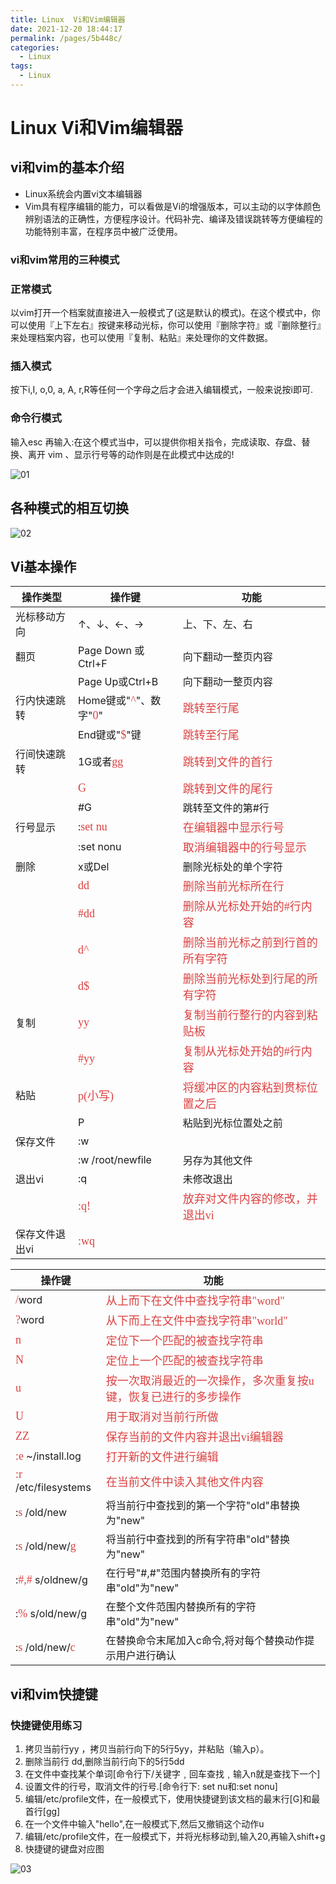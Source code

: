 ```yaml
---
title: Linux  Vi和Vim编辑器
date: 2021-12-20 18:44:17
permalink: /pages/5b448c/
categories:
  - Linux
tags:
  - Linux
---
```

# Linux  Vi和Vim编辑器

## vi和vim的基本介绍

+ Linux系统会内置vi文本编辑器
+ Vim具有程序编辑的能力，可以看做是Vi的增强版本，可以主动的以字体颜色辨别语法的正确性，方便程序设计。代码补完、编译及错误跳转等方便编程的功能特别丰富，在程序员中被广泛使用。

### vi和vim常用的三种模式

### 正常模式

以vim打开一个档案就直接进入一般模式了(这是默认的模式)。在这个模式中，你可以使用『上下左右』按键来移动光标，你可以使用『删除字符』或『删除整行』来处理档案内容，也可以使用『复制、粘贴』来处理你的文件数据。

### 插入模式

按下i,I, o,0, a, A, r,R等任何一个字母之后才会进入编辑模式，一般来说按i即可.

### 命令行模式

输入esc 再输入:在这个模式当中，可以提供你相关指令，完成读取、存盘、替换、离开 vim 、显示行号等的动作则是在此模式中达成的!

![01](https://cdn.jsdelivr.net/gh/xustudyxu/image-hosting@master/studynotes/Linux/images/4/01.png)

## 各种模式的相互切换

![02](https://cdn.jsdelivr.net/gh/xustudyxu/image-hosting@master/studynotes/Linux/images/4/02.png)

## Vi基本操作

| 操作类型       | 操作键                                                       | 功能                                                         |
| -------------- | ------------------------------------------------------------ | ------------------------------------------------------------ |
| 光标移动方向   | ↑、↓、←、→                                                   | 上、下、左、右                                               |
| 翻页           | Page Down 或 Ctrl+F                                          | 向下翻动一整页内容                                           |
|                | Page Up或Ctrl+B                                              | 向下翻动一整页内容                                           |
| 行内快速跳转   | Home键或"<font color=#DC4040 size=4 face="黑体">^</font>"、数字"<font color=#DC4040 size=4 face="黑体">0</font>" | <font color=#DC4040 size=4 face="黑体">跳转至行尾</font>     |
|                | End键或"<font color=#DC4040 size=4 face="黑体">$</font>"键   | <font color=#DC4040 size=4 face="黑体">跳转至行尾</font>     |
| 行间快速跳转   | 1G或者<font color=#DC4040 size=4 face="黑体">gg</font>       | <font color=#DC4040 size=4 face="黑体">跳转到文件的首行</font> |
|                | <font color=#DC4040 size=4 face="黑体">G</font>              | <font color=#DC4040 size=4 face="黑体">跳转到文件的尾行</font> |
|                | #G                                                           | 跳转至文件的第#行                                            |
| 行号显示       | :<font color=#DC4040 size=4 face="黑体">set nu</font>        | <font color=#DC4040 size=4 face="黑体">在编辑器中显示行号</font> |
|                | :set nonu                                                    | <font color=#DC4040 size=4 face="黑体">取消编辑器中的行号显示</font> |
| 删除           | x或Del                                                       | 删除光标处的单个字符                                         |
|                | <font color=#DC4040 size=4 face="黑体">dd</font>             | <font color=#DC4040 size=4 face="黑体">删除当前光标所在行</font> |
|                | <font color=#DC4040 size=4 face="黑体">#dd</font>            | <font color=#DC4040 size=4 face="黑体">删除从光标处开始的#行内容</font> |
|                | <font color=#DC4040 size=4 face="黑体">d^</font>             | <font color=#DC4040 size=4 face="黑体">删除当前光标之前到行首的所有字符</font> |
|                | <font color=#DC4040 size=4 face="黑体">d$</font>             | <font color=#DC4040 size=4 face="黑体">删除当前光标处到行尾的所有字符</font> |
| 复制           | <font color=#DC4040 size=4 face="黑体">yy</font>             | <font color=#DC4040 size=4 face="黑体">复制当前行整行的内容到粘贴板</font> |
|                | <font color=#DC4040 size=4 face="黑体">#yy</font>            | <font color=#DC4040 size=4 face="黑体">复制从光标处开始的#行内容</font> |
| 粘贴           | <font color=#DC4040 size=4 face="黑体">p(小写)</font>        | <font color=#DC4040 size=4 face="黑体">将缓冲区的内容粘到贯标位置之后</font> |
|                | P                                                            | 粘贴到光标位置处之前                                         |
| 保存文件       | :w                                                           |                                                              |
|                | :w /root/newfile                                             | 另存为其他文件                                               |
| 退出vi         | :q                                                           | 未修改退出                                                   |
|                | <font color=#DC4040 size=4 face="黑体">:q!</font>            | <font color=#DC4040 size=4 face="黑体">放弃对文件内容的修改，并退出vi</font> |
| 保存文件退出vi | <font color=#DC4040 size=4 face="黑体">:wq</font>            |                                                              |

| 操作键                                                       | 功能                                                         |
| ------------------------------------------------------------ | ------------------------------------------------------------ |
| <font color=#DC4040 size=4 face="黑体">/</font>word          | <font color=#DC4040 size=4 face="黑体">从上而下在文件中查找字符串"word"</font> |
| <font color=#DC4040 size=4 face="黑体">?</font>word          | <font color=#DC4040 size=4 face="黑体">从下而上在文件中查找字符串"world"</font> |
| <font color=#DC4040 size=4 face="黑体">n</font>              | <font color=#DC4040 size=4 face="黑体">定位下一个匹配的被查找字符串</font> |
| <font color=#DC4040 size=4 face="黑体">N</font>              | <font color=#DC4040 size=4 face="黑体">定位上一个匹配的被查找字符串</font> |
| <font color=#DC4040 size=4 face="黑体">u</font>              | <font color=#DC4040 size=4 face="黑体">按一次取消最近的一次操作，多次重复按u键，恢复已进行的多步操作</font> |
| <font color=#DC4040 size=4 face="黑体">U</font>              | <font color=#DC4040 size=4 face="黑体">用于取消对当前行所做</font> |
| <font color=#DC4040 size=4 face="黑体">ZZ</font>             | <font color=#DC4040 size=4 face="黑体">保存当前的文件内容并退出vi编辑器</font> |
| <font color=#DC4040 size=4 face="黑体">:e</font> ~/install.log | <font color=#DC4040 size=4 face="黑体">打开新的文件进行编辑</font> |
| <font color=#DC4040 size=4 face="黑体">:r</font> /etc/filesystems | <font color=#DC4040 size=4 face="黑体">在当前文件中读入其他文件内容</font> |
| :<font color=#DC4040 size=4 face="黑体">s</font>  /old/new   | 将当前行中查找到的第一个字符"old"串替换为"new"               |
| :<font color=#DC4040 size=4 face="黑体">s</font>  /old/new/<font color=#DC4040 size=4 face="黑体">g</font> | 将当前行中查找到的所有字符串"old"替换为"new"                 |
| :<font color=#DC4040 size=4 face="黑体">#,#</font>  s/oldnew/g | 在行号"#,#"范围内替换所有的字符串"old"为"new"                |
| :<font color=#DC4040 size=4 face="黑体">%</font> s/old/new/g | 在整个文件范围内替换所有的字符串"old"为"new"                 |
| :<font color=#DC4040 size=4 face="黑体">s</font> /old/new/<font color=#DC4040 size=4 face="黑体">c</font> | 在替换命令末尾加入c命令,将对每个替换动作提示用户进行确认     |

## vi和vim快捷键

### 快捷键使用练习

1. 拷贝当前行yy ，拷贝当前行向下的5行5yy，并粘贴（输入p）。
2. 删除当前行 dd,删除当前行向下的5行5dd
3. 在文件中查找某个单词[命令行下/关键字﹐回车查找﹐输入n就是查找下一个]
4. 设置文件的行号，取消文件的行号.[命令行下: set nu和:set nonu]
5. 编辑/etc/profile文件，在一般模式下，使用快捷键到该文档的最末行[G]和最首行[gg]
6. 在一个文件中输入"hello",在一般模式下,然后又撤销这个动作u
7. 编辑/etc/profile文件，在一般模式下，并将光标移动到,输入20,再输入shift+g
8. 快捷键的键盘对应图

![03](https://cdn.jsdelivr.net/gh/xustudyxu/image-hosting@master/studynotes/Linux/images/4/03.png)

